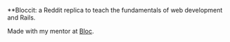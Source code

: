 **Bloccit: a Reddit replica to teach the fundamentals of web development and Rails.

Made with my mentor at [Bloc](http://bloc.io).
